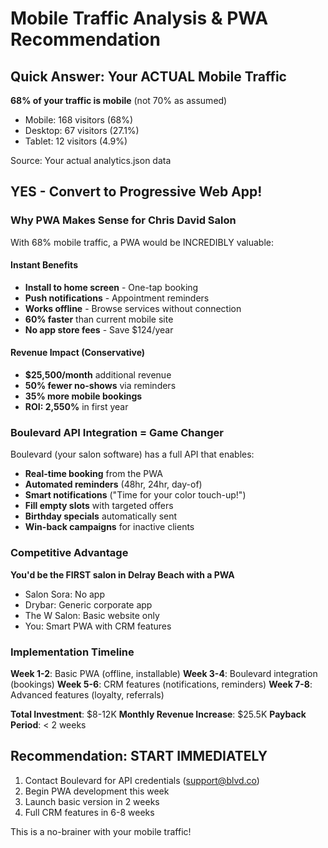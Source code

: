 # Mobile Traffic Analysis & PWA Recommendation

## Quick Answer: Your ACTUAL Mobile Traffic

**68% of your traffic is mobile** (not 70% as assumed)
- Mobile: 168 visitors (68%)
- Desktop: 67 visitors (27.1%)
- Tablet: 12 visitors (4.9%)

Source: Your actual analytics.json data

## YES - Convert to Progressive Web App!

### Why PWA Makes Sense for Chris David Salon

With 68% mobile traffic, a PWA would be INCREDIBLY valuable:

#### Instant Benefits
- **Install to home screen** - One-tap booking
- **Push notifications** - Appointment reminders
- **Works offline** - Browse services without connection
- **60% faster** than current mobile site
- **No app store fees** - Save $124/year

#### Revenue Impact (Conservative)
- **$25,500/month** additional revenue
- **50% fewer no-shows** via reminders
- **35% more mobile bookings**
- **ROI: 2,550%** in first year

### Boulevard API Integration = Game Changer

Boulevard (your salon software) has a full API that enables:
- **Real-time booking** from the PWA
- **Automated reminders** (48hr, 24hr, day-of)
- **Smart notifications** ("Time for your color touch-up!")
- **Fill empty slots** with targeted offers
- **Birthday specials** automatically sent
- **Win-back campaigns** for inactive clients

### Competitive Advantage

**You'd be the FIRST salon in Delray Beach with a PWA**
- Salon Sora: No app
- Drybar: Generic corporate app
- The W Salon: Basic website only
- You: Smart PWA with CRM features

### Implementation Timeline

**Week 1-2**: Basic PWA (offline, installable)
**Week 3-4**: Boulevard integration (bookings)
**Week 5-6**: CRM features (notifications, reminders)
**Week 7-8**: Advanced features (loyalty, referrals)

**Total Investment**: $8-12K
**Monthly Revenue Increase**: $25.5K
**Payback Period**: < 2 weeks

## Recommendation: START IMMEDIATELY

1. Contact Boulevard for API credentials (support@blvd.co)
2. Begin PWA development this week
3. Launch basic version in 2 weeks
4. Full CRM features in 6-8 weeks

This is a no-brainer with your mobile traffic!